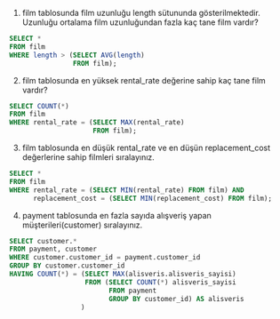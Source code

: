 1. film tablosunda film uzunluğu length sütununda gösterilmektedir. Uzunluğu ortalama film uzunluğundan fazla kaç tane film vardır?

```SQL
SELECT *
FROM film
WHERE length > (SELECT AVG(length)
                FROM film);
```

2. film tablosunda en yüksek rental_rate değerine sahip kaç tane film vardır?

```SQL
SELECT COUNT(*)
FROM film
WHERE rental_rate = (SELECT MAX(rental_rate)
                     FROM film);
```

3. film tablosunda en düşük rental_rate ve en düşün replacement_cost değerlerine sahip filmleri sıralayınız.

```SQL
SELECT * 
FROM film
WHERE rental_rate = (SELECT MIN(rental_rate) FROM film) AND
      replacement_cost = (SELECT MIN(replacement_cost) FROM film);
```

4. payment tablosunda en fazla sayıda alışveriş yapan müşterileri(customer) sıralayınız.

```SQL
SELECT customer.*
FROM payment, customer
WHERE customer.customer_id = payment.customer_id
GROUP BY customer.customer_id
HAVING COUNT(*) = (SELECT MAX(alisveris.alisveris_sayisi) 
				   FROM (SELECT COUNT(*) alisveris_sayisi
      			         FROM payment
      			         GROUP BY customer_id) AS alisveris
				  )
```